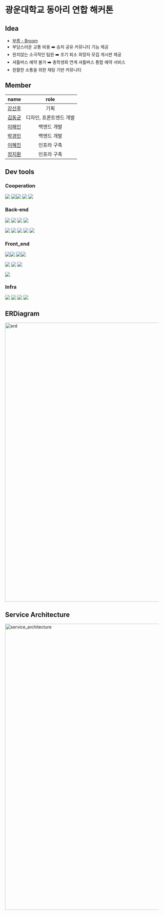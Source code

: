 # 광운대학교 동아리 연합 해커톤

## Idea

- [부름 - Broom](https://broom.life)
- 부담스러운 교통 비용  ➡️  승차 공유 커뮤니티 기능 제공
- 원치않는 소극적인 팀원  ➡️  조기 퇴소 희망자 모집 게시판 제공
- 셔틀버스 예약 불가  ➡️  총학생회 연계 셔틀버스 통합 예약 서비스
- 원활한 소통을 위한 채팅 기반 커뮤니티



## Member

|                    name                    |          role           |
| :----------------------------------------: | :---------------------: |
|     [강선후](https://github.com/SXXHU)     |          기획           |
| [김동균](https://github.com/KimDongGyun23) | 디자인, 프론트엔드 개발 |
|  [이해인](https://github.com/saranghein)   |       백엔드 개발       |
|  [박경민](https://github.com/Kyoung-M1N)   |       백엔드 개발       |
|   [이혜진](https://github.com/hyejinll)    |       인프라 구축       |
|  [정지환](https://github.com/JJhwan7099)   |       인프라 구축       |



## Dev tools

### Cooperation

<img src="https://img.shields.io/badge/Git-F05032?style=flat&logo=Git&logoColor=white"/> <img src="https://img.shields.io/badge/Github-222222?style=flat&logo=Github&logoColor=white"/><img src="https://img.shields.io/badge/Notion-000000?style=flat&logo=notion&logoColor=white"/> <img src="https://img.shields.io/badge/Discord-5865F2?style=flat&logo=discord&logoColor=white"/> <img src="https://img.shields.io/badge/Figma-F24E1E?style=flat&logo=figma&logoColor=white"/>

### Back-end

<img src="https://img.shields.io/badge/Java-21-007396?style=flat&logo=openjdk&logoColor=white"/> <img src="https://img.shields.io/badge/Spring%20boot-3.3.5-6DB33F?style=flat&logo=Springboot&logoColor=white"/> <img src="https://img.shields.io/badge/Spring%20Security-3.3.5-6DB33F?style=flat&logo=Springsecurity&logoColor=white"/> <img src="https://img.shields.io/badge/Spring%20Data%20JPA-3.3.5-6DB33F?style=flat&logo=hibernate&logoColor=white"/>

<img src="https://img.shields.io/badge/MySQL-8.0.39-4479A1?style=flat&logo=MySQL&logoColor=white"/> <img src="https://img.shields.io/badge/JWT-0.12.3-000000?style=flat&logo=jsonwebtokens&logoColor=white"/> <img src="https://img.shields.io/badge/Web%20Socket-3.3.5-010101?style=flat&logo=socketdotio&logoColor=white"/> <img src="https://img.shields.io/badge/RabbitMQ-3.13.7-FF6600?style=flat&logo=rabbitmq&logoColor=white"/> <img src="https://img.shields.io/badge/Erlang-26.2.5.5-A90533?style=flat&logo=erlang&logoColor=white"/>

### Front_end

<img src="https://img.shields.io/badge/TypeScript-5.6.2-3178C6?style=flat&logo=typescript&logoColor=white"/><img src="https://img.shields.io/badge/React-18.3.1-61DAFB?style=flat&logo=react&logoColor=white"/> <img src="https://img.shields.io/badge/React%20Query-5.59.20-FF4154?style=flat&logo=reactquery&logoColor=white"/><img src="https://img.shields.io/badge/React Hook Form-7.53.2-EC5990?style=flat&logo=reacthookform&logoColor=white"/>   

<img src="https://img.shields.io/badge/Tailwind%20CSS-3.4.14-06B6D4?style=flat&logo=tailwindcss&logoColor=white"/> <img src="https://img.shields.io/badge/Axios-1.7.7-5A29E4?style=flat&logo=axios&logoColor=white"/> <img src="https://img.shields.io/badge/Zod-3.23.8-3E67B1?style=flat&logo=zod&logoColor=white"/>

<img src="https://img.shields.io/badge/Vercel-000000?style=flat&logo=vercel&logoColor=white"/> 

### Infra 

<img src="https://img.shields.io/badge/AWS EC2-FF9900?style=flat&logo=amazonec2&logoColor=white"/> <img src="https://img.shields.io/badge/AWS RDS-527FFF?style=flat&logo=amazonrds&logoColor=white"/> <img src="https://img.shields.io/badge/AWS ELB-8C4FFF?style=flat&logo=awselasticloadbalancing&logoColor=white"/> <img src="https://img.shields.io/badge/AWS Route 53-8C4FFF?style=flat&logo=amazonroute53&logoColor=white"/>




## ERDiagram

<img width="913" alt="erd" src="https://github.com/user-attachments/assets/0f4b2d15-ffb2-46a3-998c-0d6084ca2098">


## Service Architecture

<img width="936" alt="service_architecture" src="https://github.com/user-attachments/assets/11489866-fd1c-4b81-a8d7-a85fcaec8a7b">


